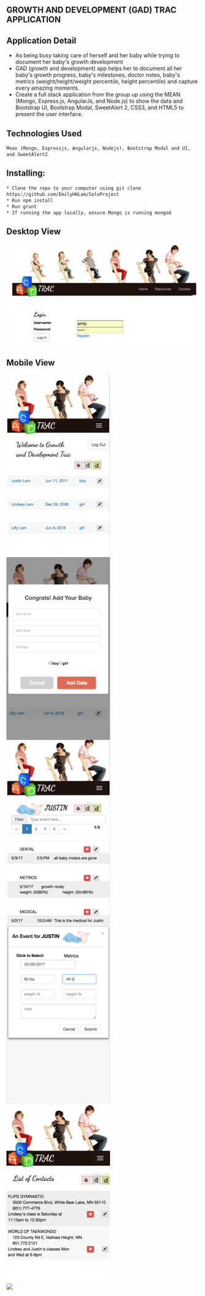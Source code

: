 
## GROWTH AND DEVELOPMENT (GAD) TRAC APPLICATION ##

 ## Application Detail

* As being busy taking care of herself and her baby while trying to document her baby's growth development
* GAD (growth and development) app helps her to document all her baby's growth progress, baby's milestones, doctor notes, baby's metrics (weight/height/weight percentile, height percentile) and capture every amazing moments.
* Create a full stack application from the group up using the MEAN (Mongo, Express.js, AngularJs, and Node.js) to show the data and Bootstrap UI, Bootstrap Modal, SweetAlert 2, CSS3, and HTML5 to present the user interface.

 ## Technologies Used 
 ```
 Mean (Mongo, Expressjs, Angularjs, Nodejs), Bootstrap Modal and UI, and SweetAlert2
 ```
 ## Installing:
 ```
* Clone the repo to your computer using git clone https://github.com/EmilyHHLam/SoloProject
* Run npm install
* Run grunt
* If running the app locally, ensure Mongo is running mongod
```
## Desktop View
 ![Screenshot](images/login.png) 
 
 ## Mobile View
 

<img src="images/children.png" align="left" height=auto width="270px" >&nbsp;&nbsp;<img src="images/addNewBaby.png" align="left" height=auto width="270px" >&nbsp;&nbsp;<img src="images/childDetail.png" align="left" height=auto width="270px" >
<br><br>
<img src="images/AddEvent.png" align="left" height=auto width="270px" >&nbsp;&nbsp;<img src="images/contacts.png" align="left" height=auto width="270px" >&nbsp;&nbsp;<img src="images/resource.png" align="left" height=auto width="270px" >
 
